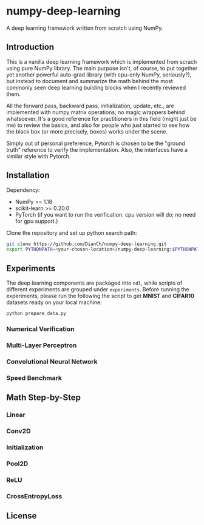 # numpy-deep-learning
A deep learning framework written from scratch using NumPy.
## Introduction
This is a vanilla deep learning framework which is implemented from scrach using pure NumPy library. The main purpose isn't, of course, to put together yet another powerful auto-grad library (with cpu-only NumPy, seriously?), but instead to document and summarize the math behind the most commonly seen deep learning building blocks when I recently reviewed them.

All the forward pass, backward pass, initialization, update, etc., are implemented with numpy matrix operations; no magic wrappers behind whatsoever. It's a good reference for practitioners in this field (might just be me) to review the basics, and also for people who just started to see how the black box (or more precisely, boxes) works under the scene.

Simply out of personal preference, Pytorch is chosen to be the "ground truth" reference to verify the implementation. Also, the interfaces have a similar style with Pytorch.

## Installation

Dependency:

- NumPy >= 1.18
- scikit-learn >= 0.20.0
- PyTorch (if you want to run the verification. cpu version will do; no need for gpu support.)

Clone the repository and set up python search path:

```bash
git clone https://github.com/DianCh/numpy-deep-learning.git
export PYTHONPATH=<your-chosen-location>/numpy-deep-learning:$PYTHONPATH
```

## Experiments

The deep learning components are packaged into `ndl`, while scripts of different experiments are grouped under `experiments`. Before running the experiments, please run the following the script to get **MNIST** and **CIFAR10** datasets ready on your local machine:

```bash
python prepare_data.py
```

### Numerical Verification

### Multi-Layer Perceptron

### Convolutional Neural Network

### Speed Benchmark


## Math Step-by-Step
### Linear
### Conv2D
### Initialization
### Pool2D
### ReLU
### CrossEntropyLoss


## License